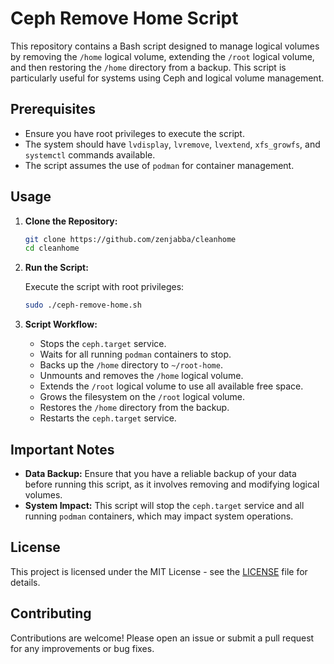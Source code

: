 # Ceph Remove Home Script

This repository contains a Bash script designed to manage logical volumes by removing the `/home` logical volume, extending the `/root` logical volume, and then restoring the `/home` directory from a backup. This script is particularly useful for systems using Ceph and logical volume management.

## Prerequisites

- Ensure you have root privileges to execute the script.
- The system should have `lvdisplay`, `lvremove`, `lvextend`, `xfs_growfs`, and `systemctl` commands available.
- The script assumes the use of `podman` for container management.

## Usage

1. **Clone the Repository:**

   ```bash
   git clone https://github.com/zenjabba/cleanhome
   cd cleanhome
   ```

2. **Run the Script:**

   Execute the script with root privileges:

   ```bash
   sudo ./ceph-remove-home.sh
   ```

3. **Script Workflow:**

   - Stops the `ceph.target` service.
   - Waits for all running `podman` containers to stop.
   - Backs up the `/home` directory to `~/root-home`.
   - Unmounts and removes the `/home` logical volume.
   - Extends the `/root` logical volume to use all available free space.
   - Grows the filesystem on the `/root` logical volume.
   - Restores the `/home` directory from the backup.
   - Restarts the `ceph.target` service.

## Important Notes

- **Data Backup:** Ensure that you have a reliable backup of your data before running this script, as it involves removing and modifying logical volumes.
- **System Impact:** This script will stop the `ceph.target` service and all running `podman` containers, which may impact system operations.

## License

This project is licensed under the MIT License - see the [LICENSE](LICENSE) file for details.

## Contributing

Contributions are welcome! Please open an issue or submit a pull request for any improvements or bug fixes.
